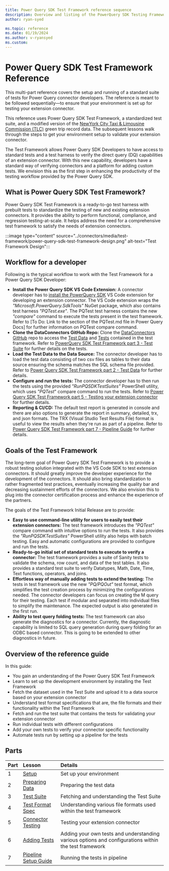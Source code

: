 ```yaml
---
title: Power Query SDK Test Framework reference sequence
description: Overview and listing of the PowerQuery SDK Testing Framework reference sequence.
author: ryan-syed

ms.topic: reference
ms.date: 01/19/2024
ms.author: v-ryansyed
ms.custom:
---
```


# Power Query SDK Test Framework Reference

This multi-part reference covers the setup and running of a standard suite of tests for Power Query connector developers. The reference is meant to be followed sequentially—to ensure that your environment is set up for testing your extension connector.

This reference uses Power Query SDK Test Framework, a standardized test suite, and a modified version of the [NewYork City Taxi & Limousine Commission (TLC)](https://www.nyc.gov/site/tlc/about/tlc-trip-record-data.page) green trip record data. The subsequent lessons walk through the steps to get your environment setup to validate your extension connector.

The Test Framework allows Power Query SDK Developers to have access to standard tests and a test harness to verify the direct query (DQ) capabilities of an extension connector. With this new capability, developers have a standard way of verifying connectors and a platform for adding custom tests. We envision this as the first step in enhancing the productivity of the testing workflow provided by the Power Query SDK.

## What is Power Query SDK Test Framework?

Power Query SDK Test Framework is a ready-to-go test harness with prebuilt tests to standardize the testing of new and existing extension connectors. It provides the ability to perform functional, compliance, and regression testing-at-scale. It helps address the need for a comprehensive test framework to satisfy the needs of extension connectors.

:::image type="content" source="../connectors/media/test-framework/power-query-sdk-test-framework-design.png" alt-text="Test Framework Design":::

## Workflow for a developer

Following is the typical workflow to work with the Test Framework for a Power Query SDK Developer:

* **Install the Power Query SDK VS Code Extension:** A connector developer has to [install the PowerQuery SDK](./../install-sdk.md#installing-the-power-query-sdk) VS Code extension for developing an extension connector. The VS Code extension wraps the *"Microsoft.PowerQuery.SdkTools"* NuGet package, which also contains test harness *"PQTest.exe"*. The PQTest test harness contains the new *"compare"* command to execute the tests present in the test framework. Refer to [To Do: Link to the section of the PQTest.md file in Power Query Docs] for further information on PQTest compare command.
* **Clone the DataConnectors GitHub Repo:** Clone the [DataConnectors GitHub](https://github.com/microsoft/DataConnectors/tree/master) repo to access the [Test Data](https://github.com/microsoft/DataConnectors/tree/master/testframework/data/) and [Tests](https://github.com/microsoft/DataConnectors/tree/master/testframework/tests/) contained in the test framework. Refer to [PowerQuery SDK Test Framework part 3 - Test Suite](./3-tests.md) for further details on the tests.
* **Load the Test Data to the Data Source:** The connector developer has to load the test data consisting of two csv files as tables to their data source ensuring the schema matches the SQL schema file provided. Refer to [Power Query SDK Test Framework part 2 - Test Data](./2-data.md) for further details.
* **Configure and run the tests:** The connector developer has to then run the tests using the provided *"RunPQSDKTestSuites"* PowerShell utility, which uses *"PQTest*" compare command to run the tests. Refer to [Power Query SDK Test Framework part 5 - Testing your extension connector](./5-connector.md) for further details.
* **Reporting & CI/CD:** The default test report is generated in console and there are also options to generate the report in summary, detailed, trx, and json formats. The TRX (Visual Studio Test Results File) format is useful to view the results when they're run as part of a pipeline. Refer to [Power Query SDK Test Framework part 7 - Pipeline Guide](./7-pipeline.md) for further details.

## Goals of the Test Framework

The long-term goal of Power Query SDK Test Framework is to provide a robust testing solution integrated with the VS Code SDK to test extension connectors. It should greatly improve the developer experience for the development of the connectors. It should also bring standardization to rather fragmented test practices, eventually increasing the quality bar and decreasing sustainment efforts of the connectors. We also envision this to plug into the connector certification process and enhance the experience of the partners.

The goals of the Test Framework Initial Release are to provide:

* **Easy to use command-line utility for users to easily test their extension connectors:** The test framework introduces the *"PQTest"* compare command with intuitive options to run the tests. It also provides the *"RunPQSDKTestSuites"* PowerShell utility also helps with batch testing. Easy and automatic configurations are provided to configure and run the tests.
* **Ready-to-go initial set of standard tests to execute to verify a connector:** The test framework provides a suite of Sanity tests to validate the schema, row count, and data of the test tables. It also provides a standard test suite to verify Datatypes, Math, Date, Time, Text functions, operators, and joins.
* **Effortless way of manually adding tests to extend the testing:** The tests in test framework use the new *"PQ/PQOut"* test format, which simplifies the test creation process by minimizing the configurations needed. The connector developers can focus on creating the M query for their testing. Each test if modular and separated into individual files to simplify the maintenance. The expected output is also generated in the first run.
* **Ability to test query folding tests:** The test framework can also generate the diagnostics for a connector. Currently, the diagnostic capability is limited to SQL query generation during query folding for an ODBC based connector. This is going to be extended to other diagnostics in future.

## Overview of the reference guide

In this guide:

* You gain an understanding of the Power Query SDK Test Framework
* Learn to set up the development environment by installing the Test Framework
* Fetch the dataset used in the Test Suite and upload it to a data source based on your extension connector
* Understand test format specifications that are, the file formats and their functionality within the Test Framework
* Fetch and run the test suite that contains the tests for validating your extension connector
* Run individual tests with different configurations
* Add your own tests to verify your connector specific functionality
* Automate tests run by setting up a pipeline for the tests

## Parts

|Part|Lesson                                                   |Details                                                                                                |
|----|:--------------------------------------------------------|:------------------------------------------------------------------------------------------------------|
|1   |[Setup](1-setup.md)                                      | Set up your environment                                                                               |
|2   |[Preparing Data](2-data.md)                              | Preparing the test data                                                                               |
|3   |[Test Suite](3-data.md)                                 | Fetching and understanding the Test Suite                                                             |
|4   |[Test Format Spec](4-testformat.md)                      | Understanding various file formats used within the test framework                                     |
|5   |[Connector Testing](5-connector.md)                      | Testing your extension connector                                                                      |
|6   |[Adding Tests](6-adding.md)                              | Adding your own tests and understanding various options and configurations within the test framework  |
|7   |[Pipeline Setup Guide](7-pipeline.md)                    | Running the tests in pipeline                                                                         |
